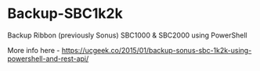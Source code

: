 # Backup-SBC1k2k
Backup Ribbon (previously Sonus) SBC1000 &amp; SBC2000 using PowerShell

More info here - https://ucgeek.co/2015/01/backup-sonus-sbc-1k2k-using-powershell-and-rest-api/
